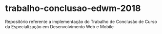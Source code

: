 # trabalho-conclusao-edwm-2018
Repositório referente a implementação do Trabalho de Conclusão de Curso da Especialização em Desenvolvimento Web e Mobile
